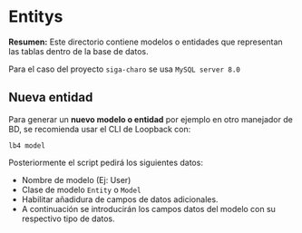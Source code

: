 # Entitys

**Resumen:** Este directorio contiene modelos o entidades que representan las tablas dentro de la base de datos.

Para el caso del proyecto `siga-charo` se usa `MySQL server 8.0`

## Nueva entidad

Para generar un **nuevo modelo o entidad** por ejemplo en otro manejador de BD, se recomienda usar el CLI de Loopback con:

```
lb4 model
```

Posteriormente el script pedirá los siguientes datos:

- Nombre de modelo (Ej: User)
- Clase de modelo `Entity` o `Model`
- Habilitar añadidura de campos de datos adicionales.
- A continuación se introducirán los campos datos del modelo con su respectivo tipo de datos.
